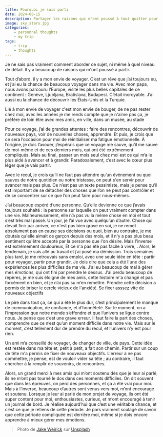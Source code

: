 ```yaml
---
title: Pourquoi je suis parti
date: 2024-08-15
description: Partager les raisons qui m'ont poussé à tout quitter pour partir en voyage.
image: sky_stars.jpg
categories:
    - personnal thoughts
    - my trip
tags: 
    - trip
    - thoughts
---
```


Je ne sais pas vraiment comment aborder ce sujet, ni même à quel niveau de détail. Il y a beaucoup de raisons qui m'ont poussé à partir.

Tout d’abord, il y a mon envie de voyager. C’est un rêve que j’ai toujours eu, et j’ai eu la chance de beaucoup voyager dans ma vie. Avec mon papa, nous avons parcouru l’Europe, visité les plus belles capitales de ce continent : Genève, Ljubljana, Bratislava, Budapest. C’était incroyable. J’ai aussi eu la chance de découvrir les États-Unis et la Turquie.

Lié à mon envie de voyager c'est mon envie de bouger, de ne pas rester chez moi, avec les années je me rends compte que je n'aime pas ça, je préfère de loin être avec mes amis, en ville, dans un musée, au stade 

Pour ce voyage, j’ai de grandes attentes : faire des rencontres, découvrir de nouveaux pays, voir de nouvelles choses, apprendre. Et puis, je crois que ce sera l’occasion pour moi de réinitialiser ma fatigue émotionnelle. À l’origine, je dois l’avouer, j’espérais que ce voyage me sauve, qu’il me sauve de moi-même et de ces derniers mois, qui ont été extrêmement compliqués. Mais au final, passer un mois seul chez moi est ce qui m’a le plus aidé à avancer et à grandir. Paradoxalement, c’est avec le cœur plus léger que je vais partir.

Avec le recul, je crois qu’il ne faut pas attendre qu’un événement ou quoi sauves de notre quotidien ou notre tristesse, on peut s'en servir pour avancer mais pas plus. Ce n’est pas un texte pessimiste, mais je pense qu’il est important de se détacher des choses que l’on ne peut pas contrôler et de se concentrer sur ce que l’on peut faire pour nous-mêmes.

J’ai beaucoup espéré d’une personne. Qu’elle devienne ce que j’avais toujours souhaité : la personne sur laquelle on peut vraiment compter dans une vie. Malheureusement, elle n’a pas vu la même chose en moi et tout s’est très mal passé. Un jour, je l’ai vue avec quelqu’un d’autre. Chose qui devait finir par arriver, ce n'est pas bien grave en soi, je ne remet absolument pas en cause ses décisions ou quoi, bien au contraire, je me doutais qu'elle aimait ce garçon depuis des mois, et il n'y a pas plus beau sentiment qu'être accepté par la personne que l'on désire. Mais l'inverse est extrèmement douloureux, Et ce n'a pas été pas facile à vivre, . Alors, le lendemain, je suis allé au travail et j’ai posé ma démission. Trois semaines plus tard, je me retrouvais sans emploi, avec une seule idée en tête : partir pour voyager, partir pour grandir.
Je dois dire que cela a été l'une des expériences les plus difficiles de ma vie. J’ai eu beaucoup de mal à gérer mes émotions, qui ont fini par prendre le dessus. J’ai perdu beaucoup de repères, je me suis éloigné de mes amis, cette histoire m'a changé et pas forcément en bien, et je n’ai pas su m’en remettre. Prendre cette décision a permis de briser le cercle vicieux de l'anxiété. Se fixer asssez vite de nouveaux objectifs

Le pire dans tout ça, ce qui a été le plus dur, c’est principalement le manque de communication, de confiance, et d’honnêteté. Sur le moment, on a l’impression que notre monde s’effondre et que l’univers se ligue contre nous. Je pense que c’est une grave erreur. Il faut faire la part des choses, comprendre que ce n’est qu’un moment difficile dans notre vie. Mais sur le moment, c’est tellement dur de prendre du recul, et l’univers n’y est pour rien.

Un ami m’a conseillé de voyager, de changer de ville, de pays. Cette idée est restée dans ma tête et, petit à petit, a fait son chemin. Partir sur un coup de tête m'a permis de fixer de nouveaux objectifs. L'erreur à ne pas commettre, je pense, est de vouloir vider sa tête ; au contraire, il faut chercher à la remplir de souvenirs, de rencontres.

Alors, un grand merci à mes amis qui m’ont soutenu dès que je leur ai parlé, ils ne m’ont pas tourné le dos dans ces moments difficiles. On dit souvent que dans les épreuves, on perd des personnes, et ça a été vrai pour moi. Mais à l’inverse, beaucoup d’autres sont venus vers moi, m’ont encouragé et soutenu. Lorsque je leur ai parlé de mon projet de voyage, ils ont été super content pour moi, enthousiastes, curieux, et m’ont encouragé à tenir un journal de bord. Je réalise aujourd’hui que c’est une véritable chance, et c’est ce que je retiens de cette période. Je pars vraiment soulagé de savoir que cette période compliquée est derrière moi, même si je dois encore apprendre à mieux gérer mes émotions.

> Photo de <a href="https://unsplash.com/fr/@weirick?utm_content=creditCopyText&utm_medium=referral&utm_source=unsplash">Jake Weirick</a> sur <a href="https://unsplash.com/fr/photos/voie-lactee-0fhQYNv2nzE?utm_content=creditCopyText&utm_medium=referral&utm_source=unsplash">Unsplash</a>
  

